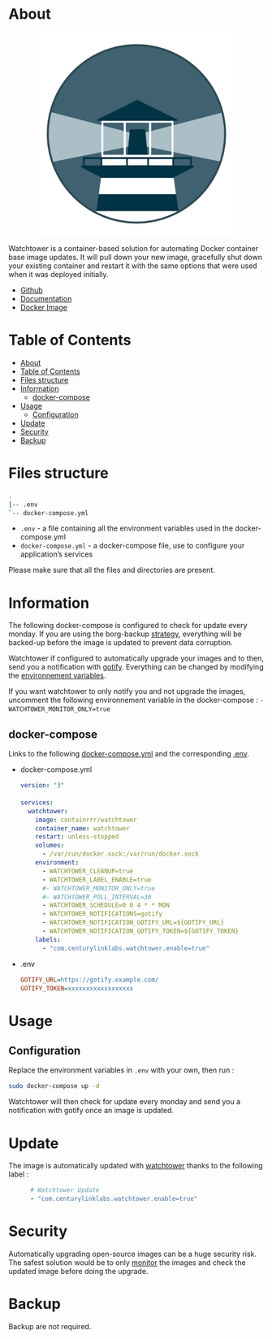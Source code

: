 # About

<p align="center">
<img src="../_utilities/watchtower.png" width="400" alt="watchtower" title="watchtower" />
</p>

Watchtower is a container-based solution for automating Docker container base image updates. It will pull down your new image, gracefully shut down your existing container and restart it with the same options that were used when it was deployed initially.

* [Github](https://github.com/containrrr/watchtower)
* [Documentation](https://containrrr.dev/watchtower/)
* [Docker Image](https://hub.docker.com/r/containrrr/watchtower)

# Table of Contents

<!-- TOC -->

- [About](#about)
- [Table of Contents](#table-of-contents)
- [Files structure](#files-structure)
- [Information](#information)
    - [docker-compose](#docker-compose)
- [Usage](#usage)
    - [Configuration](#configuration)
- [Update](#update)
- [Security](#security)
- [Backup](#backup)

<!-- /TOC -->

# Files structure 

```bash
.
|-- .env
`-- docker-compose.yml
```

- `.env` - a file containing all the environment variables used in the docker-compose.yml
- `docker-compose.yml` - a docker-compose file, use to configure your application’s services

Please make sure that all the files and directories are present.

# Information

The following docker-compose is configured to check for update every monday. If you are using the borg-backup [strategy](../borg-backup), everything will be backed-up before the image is updated to prevent data corruption. 

Watchtower if configured to automatically upgrade your images and to then, send you a notification with [gotify](../gotify). Everything can be changed by modifying the [environnement variables](https://containrrr.dev/watchtower/arguments/).

If you want watchtower to only notify you and not upgrade the images, uncomment the following environnement variable in the docker-compose : `- WATCHTOWER_MONITOR_ONLY=true`

## docker-compose
Links to the following [docker-compose.yml](docker-compose.yml) and the corresponding [.env](.env).

* docker-compose.yml
  ```yaml
  version: "3"

  services:
    watchtower:
      image: containrrr/watchtower
      container_name: watchtower
      restart: unless-stopped
      volumes:
        - /var/run/docker.sock:/var/run/docker.sock
      environment:
        - WATCHTOWER_CLEANUP=true
        - WATCHTOWER_LABEL_ENABLE=true
        #- WATCHTOWER_MONITOR_ONLY=true
        #- WATCHTOWER_POLL_INTERVAL=30
        - WATCHTOWER_SCHEDULE=0 0 4 * * MON
        - WATCHTOWER_NOTIFICATIONS=gotify
        - WATCHTOWER_NOTIFICATION_GOTIFY_URL=${GOTIFY_URL}
        - WATCHTOWER_NOTIFICATION_GOTIFY_TOKEN=${GOTIFY_TOKEN}
      labels:
        - "com.centurylinklabs.watchtower.enable=true"
  ```
* .env
  ```ini
  GOTIFY_URL=https://gotify.example.com/
  GOTIFY_TOKEN=xxxxxxxxxxxxxxxxxx
  ```

# Usage

## Configuration

Replace the environment variables in `.env` with your own, then run :

```bash
sudo docker-compose up -d
```

Watchtower will then check for update every monday and send you a notification with gotify once an image is updated.

# Update

The image is automatically updated with [watchtower](../watchtower) thanks to the following label :

```yaml
      # Watchtower Update
      - "com.centurylinklabs.watchtower.enable=true"
```

# Security

Automatically upgrading open-source images can be a huge security risk. The safest solution would be to only [monitor](https://containrrr.dev/watchtower/arguments/#without_updating_containers) the images and check the updated image before doing the upgrade.

# Backup

Backup are not required.